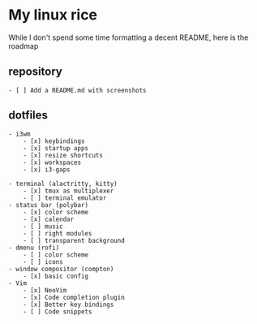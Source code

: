 # My linux rice

While I don't spend some time formatting a decent README, here
is the roadmap

## repository
	- [ ] Add a README.md with screenshots

## dotfiles
	- i3wm
		- [x] keybindings
		- [x] startup apps
		- [x] resize shortcuts
		- [x] workspaces
		- [x] i3-gaps

	- terminal (alactritty, kitty)
		- [x] tmux as multiplexer
		- [ ] terminal emulator
	- status bar (polybar)
		- [x] color scheme
		- [x] calendar
		- [ ] music
		- [ ] right modules
		- [ ] transparent background
	- dmenu (rofi)
		- [ ] color scheme
		- [ ] icons
	- window compositor (compton)
		- [x] basic config
	- Vim
		- [x] NeoVim
		- [x] Code completion plugin
		- [x] Better key bindings
		- [ ] Code snippets
